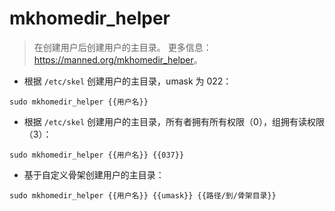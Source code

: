 # mkhomedir_helper

> 在创建用户后创建用户的主目录。
> 更多信息：<https://manned.org/mkhomedir_helper>。

- 根据 `/etc/skel` 创建用户的主目录，umask 为 022：

`sudo mkhomedir_helper {{用户名}}`

- 根据 `/etc/skel` 创建用户的主目录，所有者拥有所有权限（0），组拥有读权限（3）：

`sudo mkhomedir_helper {{用户名}} {{037}}`

- 基于自定义骨架创建用户的主目录：

`sudo mkhomedir_helper {{用户名}} {{umask}} {{路径/到/骨架目录}}`